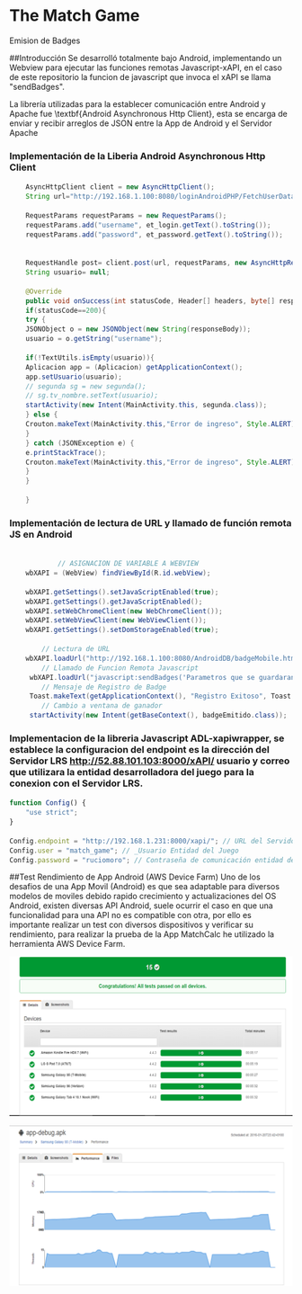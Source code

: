 # The Match Game
Emision de Badges

##Introducción
Se desarrolló totalmente bajo Android, implementando un Webview para ejecutar las funciones remotas Javascript-xAPI, en el caso de este repositorio la funcion de javascript que invoca el xAPI se llama "sendBadges". 

La librería utilizadas para la establecer comunicación entre Android y Apache fue \textbf{Android Asynchronous Http Client}, esta se encarga de enviar y recibir arreglos de JSON entre la App de Android y el Servidor Apache


### Implementación de la Liberia Android Asynchronous Http Client
```java
	AsyncHttpClient client = new AsyncHttpClient();
	String url="http://192.168.1.100:8080/loginAndroidPHP/FetchUserData.php";
	
	RequestParams requestParams = new RequestParams();
	requestParams.add("username", et_login.getText().toString());
	requestParams.add("password", et_password.getText().toString());
	
	
	RequestHandle post= client.post(url, requestParams, new AsyncHttpResponseHandler() {
	String usuario= null;
	  
	@Override
	public void onSuccess(int statusCode, Header[] headers, byte[] responseBody) {
	if(statusCode==200){
	try {
	JSONObject o = new JSONObject(new String(responseBody));
	usuario = o.getString("username");
	
	if(!TextUtils.isEmpty(usuario)){
	Aplicacion app = (Aplicacion) getApplicationContext();
	app.setUsuario(usuario);
	// segunda sg = new segunda();
	// sg.tv_nombre.setText(usuario);
	startActivity(new Intent(MainActivity.this, segunda.class));
	} else {
	Crouton.makeText(MainActivity.this,"Error de ingreso", Style.ALERT).show();
	}
	} catch (JSONException e) {
	e.printStackTrace();
	Crouton.makeText(MainActivity.this,"Error de ingreso", Style.ALERT).show();
	}
	}
	
	}
```	

	
### Implementación de lectura de URL y llamado de función remota JS en Android

```java
	
			// ASIGNACION DE VARIABLE A WEBVIEW 
	wbXAPI = (WebView) findViewById(R.id.webView);
	
	wbXAPI.getSettings().setJavaScriptEnabled(true);
	wbXAPI.getSettings().getJavaScriptEnabled();
	wbXAPI.setWebChromeClient(new WebChromeClient());
	wbXAPI.setWebViewClient(new WebViewClient());
	wbXAPI.getSettings().setDomStorageEnabled(true);
	
		// Lectura de URL
	wbXAPI.loadUrl("http://192.168.1.100:8080/AndroidDB/badgeMobile.html");
		// Llamado de Funcion Remota Javascript 
	 wbXAPI.loadUrl("javascript:sendBadges('Parametros que se guardaran en el Badge')");
	 	// Mensaje de Registro de Badge
	 Toast.makeText(getApplicationContext(), "Registro Exitoso", Toast.LENGTH_LONG).show();
		// Cambio a ventana de ganador
	 startActivity(new Intent(getBaseContext(), badgeEmitido.class));
```

### Implementacion de la libreria Javascript ADL-xapiwrapper, se establece la configuracion del endpoint es la dirección del Servidor LRS http://52.88.101.103:8000/xAPI/ usuario y correo que utilizara la entidad desarrolladora del juego para la conexion con el Servidor LRS.

```javascript
function Config() {
	"use strict";
}

Config.endpoint = "http://192.168.1.231:8000/xapi/"; // URL del Servidor LRS
Config.user = "match_game"; // _Usuario Entidad del Juego
Config.password = "ruciomoro"; // Contraseña de comunicación entidad del Juego
``` 


##Test Rendimiento de App Android (AWS Device Farm)
Uno de los desafios de una App Movil (Android) es que sea adaptable para diversos modelos de moviles debido rapido crecimiento y actualizaciones del OS Android, existen diversas API Android, suele ocurrir el caso en que una funcionalidad para una API no es compatible con otra, por ello es importante realizar un test con diversos dispositivos y verificar su rendimiento, para realizar la prueba de la App MatchCalc he utilizado la herramienta AWS Device Farm.

![texto cualquiera por si no carga la imagen](Images/testapp1.png)

![texto cualquiera por si no carga la imagen](Images/testapp2.png)


